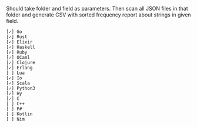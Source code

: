 Should take folder and field as parameters. Then scan all JSON files in that folder and generate CSV with sorted frequency report about strings in given field.

	[✓] Go
	[✓] Rust
	[✓] Elixir
	[✓] Haskell
	[✓] Ruby
	[✓] OCaml
	[✓] Clojure
	[✓] Erlang
	[ ] Lua
	[✓] Io
	[✓] Scala
	[✓] Python3
	[✓] Hy
	[✓] C
	[ ] C++
	[ ] F#
	[ ] Kotlin
	[ ] Nim

